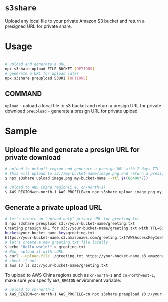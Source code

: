 # `s3share`

Upload any local file to your private Amazon S3 bucket and return a presigned URL for private share.

# Usage

```sh

# upload and generate a URL
npx s3share upload FILE BUCKET [OPTIONS] 
# generate a URL for upload later
npx s3share preupload S3URI [OPTIONS]
```
## COMMAND

`upload` - upload a local file to s3 bucket and return a presign URL for private download
`preupload` - generate a presign URL for private upload


# Sample

## Upload file and generate a presign URL for private download

```sh
# upload to default region and generate a presign URL with 7 days TTL
# This will upload to s3://my-bucket-name/image.png and return a presign URL for download
$ npx s3share upload image.png my-bucket-name --ttl $((86400*7))

# upload to AWS China region(i.e. cn-north-1)
$ AWS_REGION=cn-north-1 AWS_PROFILE=cn npx s3share upload image.png my-bucket-name
```

## Generate a private upload URL


```sh
# let's create an "upload-only" private URL for greeting.txt
$ npx s3share preupload s3://your-bucket-name/greeting.txt
Creating presign URL for s3://your-bucket-name/greeting.txt with TTL=604800s
bucket=your-bucket-name key=greeting.txt
https://your-bucket-name.s3.amazonaws.com/greeting.txt?AWSAccessKeyId=XXXXXXXXXXXX&Expires=1614859590&Signature=RANDOMSTRING
# let's create a new greeting.txt file locally
$ echo "Hello world!" > greeting.txt
# Now, upload it with cURL
$ curl --upload-file ./greeting.txt https://your-bucket-name.s3.amazonaws.com/greeting.txt?AWSAccessKeyId=XXXXXXXXXXXX&Expires=1614859590&Signature=RANDOMSTRING
# check it out 
$ aws s3 ls s3://your-bucket-name/greeting.txt
```

To upload to AWS China regions such as `cn-north-1` and `cn-northwest-1`, make sure you specify `AWS_REGION` environment variable:

```sh
# upload to cn-north-1
$ AWS_REGION=cn-north-1 AWS_PROFILE=cn npx s3share preupload s3://your-bucket-in-china-region/greeting.txt
```
